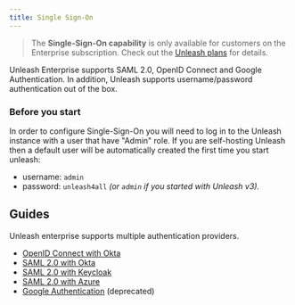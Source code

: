 ```yaml
---
title: Single Sign-On
---
```


> The **Single-Sign-On capability** is only available for customers on the Enterprise subscription. Check out the [Unleash plans](https://www.getunleash.io/plans) for details.

Unleash Enterprise supports SAML 2.0, OpenID Connect and Google Authentication. In addition, Unleash supports username/password authentication out of the box.

### Before you start

In order to configure Single-Sign-On you will need to log in to the Unleash instance with a user that have "Admin" role. If you are self-hosting Unleash then a default user will be automatically created the first time you start unleash:

- username: `admin`
- password: `unleash4all` _(or `admin` if you started with Unleash v3)._

## Guides

Unleash enterprise supports multiple authentication providers.

- [OpenID Connect with Okta](../how-to/how-to-add-sso-open-id-connect.md)
- [SAML 2.0 with Okta](../how-to/how-to-add-sso-saml.md)
- [SAML 2.0 with Keycloak](../how-to/how-to-add-sso-saml-keycloak.md)
- [SAML 2.0 with Azure](../how-to/how-to-add-sso-azure-saml.md)
- [Google Authentication](../how-to/how-to-add-sso-google.md) (deprecated)

